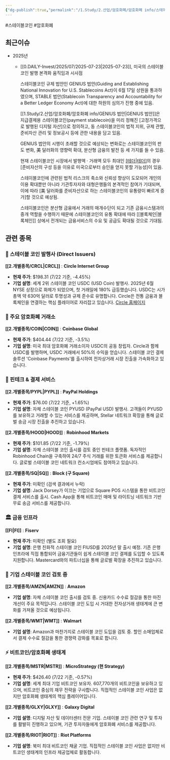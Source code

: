 ```yaml
---
{"dg-publish":true,"permalink":"/1.Study/2.산업/암호화폐/암호화폐 info/스테이블코인/","created":"2025-07-23T18:54:52.914+09:00","updated":"2025-07-25T20:40:55.730+09:00"}
---
```


#스테이블코인 #암호화폐 

## 최근이슈

- 2025년
	- [[0.DAILY-Invest/2025/07/2025-07-23\|2025-07-23]], 미국의 스테이블코인 발행 본격화 움직임과 시사점
	  
	  스테이블코인 규제 법안인 GENIUS 법안(Guiding and Establishing National Innovation for U.S. Stablecoins Act)이 6월 17일 상원을 통과하였으며, STABLE 법안(Stablecoin Transparency and Accountability for a Better Ledger Economy Act)에 대한 하원의 심의가 진행 중에 있음.
	  
	  [[1.Study/2.산업/암호화폐/암호화폐 info/GENIUS 법안\|GENIUS 법안]]은 지급결제용 스테이블코인(payment stablecoin)을 미리 정해진 [고정가격으로 발행된 디지털 자산]으로 정의하고, 동 스테이블코인의 법적 지위, 규제 관할, 준비자산 관리 및 정보공시 등에 관한 내용을 담고 있음.
	  
	  GENIUS 법안의 시행이 초래할 것으로 예상되는 변화로는 스테이블코인의 판도 변화, 美 달러화의 영향력 확대, 분산형 금융의 발전 등 세 가지를 들 수 있음.
	  
	  현재 스테이블코인 시장에서 발행액 ‧ 거래액 모두 최대인 [[테더\|테더]](USDT)의 경우 [준비자산의 구성 등을 이유로 미국으로부터 승인을 얻지 못할 가능성]이 있음.
	  
	  스테이블코인에 관련된 법적 리스크의 축소와 신뢰성 향상이 도모되어 개인의 이용 확대뿐만 아니라 기관투자자와 대형은행들의 본격적인 참여가 기대되며, 이에 따라 [美 달러화를 준비자산으로 하는 스테이블코인의 유통량이 빠르게 증가]할 것으로 예상됨.
	  
	  스테이블코인은 분산형 금융에서 거래의 매개수단이 되고 기존 금융시스템과의 중개 역할을 수행하기 때문에 스테이블코인의 유통 확대에 따라 [[블록체인\|블록체인]] 상에서 전개되는 금융서비스의 수요 및 공급도 확대될 것으로 기대됨.


## 관련 종목 

### 🏦 스테이블 코인 발행사 (Direct Issuers)

**[[2.개별종목/CRCL\|CRCL]]** : **Circle Internet Group**

- **현재 주가**: $198.31 (7/22 기준, -4.45%)
- **기업 설명**: 세계 2위 스테이블 코인 USDC (USD Coin) 발행사. 2025년 6월 NYSE 상장으로 화제가 되었으며, 첫 거래일에 180% 급등했습니다. USDC는 시가총액 약 630억 달러로 투명성과 규제 준수로 유명합니다. Circle은 전통 금융과 블록체인을 연결하는 핵심 플레이어로 자리잡고 있습니다. [Circle 홈페이지](https://www.circle.com/)

### 💱 주요 암호화폐 거래소

**[[2.개별종목/COIN\|COIN]]** : **Coinbase Global**

- **현재 주가**: $404.44 (7/22 기준, -3.5%)
- **기업 설명**: 미국 최대 암호화폐 거래소이자 USDC의 공동 창립자. Circle과 함께 USDC를 발행하며, USDC 거래에서 50%의 수익을 얻습니다. 스테이블 코인 결제 솔루션 'Coinbase Payments'를 출시하여 전자상거래 시장 진출을 가속화하고 있습니다.

### 📱 핀테크 & 결제 서비스

**[[2.개별종목/PYPL\|PYPL]]** : **PayPal Holdings**

- **현재 주가**: $76.00 (7/22 기준, +1.65%)
- **기업 설명**: 자체 스테이블 코인 PYUSD (PayPal USD) 발행사. 고객들이 PYUSD를 보유하고 거래할 수 있는 서비스를 제공하며, Stellar 네트워크 확장을 통해 글로벌 송금 시장 진출을 추진하고 있습니다.

**[[2.개별종목/HOOD\|HOOD]]** : **Robinhood Markets**

- **현재 주가**: $101.85 (7/22 기준, -1.79%)
- **기업 설명**: 자체 스테이블 코인 출시를 검토 중인 핀테크 플랫폼. 독자적인 Robinhood Chain을 구축하여 24/7 주식 거래를 위한 토큰화 서비스를 제공합니다. 글로벌 스테이블 코인 네트워크 컨소시엄에도 참여하고 있습니다.

**[[2.개별종목/SQ\|SQ]]** : **Block (구 Square)**

- **현재 주가**: 미확인 (검색 결과에서 누락)
- **기업 설명**: Jack Dorsey가 이끄는 기업으로 Square POS 시스템을 통한 비트코인 결제 서비스를 출시. Cash App을 통해 비트코인 매매 및 라이트닝 네트워크 기반 무료 송금 서비스를 제공합니다.

### 🏛️ 금융 인프라

**[[FI\|FI]]** : **Fiserv**

- **현재 주가**: 미확인 (별도 조회 필요)
- **기업 설명**: 은행 친화적 스테이블 코인 FIUSD를 2025년 말 출시 예정. 기존 은행 인프라에 직접 통합되어 금융기관들이 쉽게 스테이블 코인 결제를 도입할 수 있도록 지원합니다. Mastercard와의 파트너십을 통해 글로벌 확장을 추진하고 있습니다.

### 🏢 기업 스테이블 코인 검토 중

**[[2.개별종목/AMZN\|AMZN]]** : **Amazon**

- **기업 설명**: 자체 스테이블 코인 출시를 검토 중. 신용카드 수수료 절감을 통한 마진 개선이 주요 목적입니다. 스테이블 코인 도입 시 거대한 전자상거래 생태계에 큰 변화를 가져올 것으로 예상됩니다.

**[[2.개별종목/WMT\|WMT]]** : **Walmart**

- **기업 설명**: Amazon과 마찬가지로 스테이블 코인 도입을 검토 중. 할인 소매업체로서 결제 수수료 절감을 통한 경쟁력 강화를 목표로 합니다.

### ⚡ 비트코인/암호화폐 생태계

**[[2.개별종목/MSTR\|MSTR]]** : **MicroStrategy (현 Strategy)**

- **현재 주가**: $426.40 (7/22 기준, -0.57%)
- **기업 설명**: 세계 최대 기업 비트코인 보유자. 607,770개의 비트코인을 보유하고 있으며, 비트코인 중심의 재무 전략을 구사합니다. 직접적인 스테이블 코인 사업은 없지만 암호화폐 생태계의 핵심 플레이어입니다.

**[[2.개별종목/GLXY\|GLXY]]** : **Galaxy Digital**

- **기업 설명**: 디지털 자산 및 데이터센터 전문 기업. 스테이블 코인 관련 연구 및 투자를 활발히 진행하고 있으며, 기관 투자자들에게 암호화폐 서비스를 제공합니다.

**[[2.개별종목/RIOT\|RIOT]]** : **Riot Platforms**

- **기업 설명**: 북미 최대 비트코인 채굴 기업. 직접적인 스테이블 코인 사업은 없지만 비트코인 생태계의 인프라 제공업체로 활동합니다.
